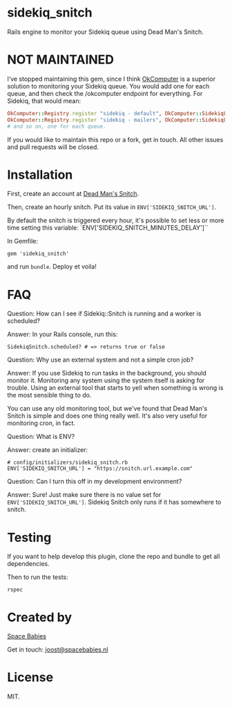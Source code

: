 # sidekiq_snitch

Rails engine to monitor your Sidekiq queue using Dead Man's Snitch.

# NOT MAINTAINED

I‘ve stopped maintaining this gem, since I think [OkComputer](https://github.com/sportngin/okcomputer) is a superior solution to monitoring your Sidekiq queue. You would add one for each queue, and then check the /okcomputer endpoint for everything. For Sidekiq, that would mean:

``` ruby
OkComputer::Registry.register "sidekiq - default", OkComputer::SidekiqLatencyCheck.new('default')
OkComputer::Registry.register "sidekiq - mailers", OkComputer::SidekiqLatencyCheck.new('mailers')
# and so on, one for each queue.
```

If you would like to maintain this repo or a fork, get in touch. All other issues and pull requests will be closed.

# Installation

First, create an account at [Dead Man's Snitch](http://www.deadmanssnitch.com/).

Then, create an hourly snitch. Put its value in `ENV['SIDEKIQ_SNITCH_URL']`.

By default the snitch is triggered every hour, it's possible to set less or more time setting this variable: `ENV['SIDEKIQ_SNITCH_MINUTES_DELAY']``

In Gemfile:

```
gem 'sidekiq_snitch'
```

and run `bundle`. Deploy et voila!

# FAQ

Question: How can I see if Sidekiq::Snitch is running and a worker is scheduled?

Answer: In your Rails console, run this:

```
SidekiqSnitch.scheduled? # => returns true or false
```

Question: Why use an external system and not a simple cron job?

Answer: If you use Sidekiq to run tasks in the background, you should monitor it.
Monitoring any system using the system itself is asking for trouble. Using an external
tool that starts to yell when something is wrong is the most sensible thing to do.

You can use any old monitoring tool, but we've found that Dead Man's Snitch is
simple and does one thing really well. It's also very useful for monitoring cron, in
fact.

Question: What is ENV?

Answer: create an initializer:

```
# config/initializers/sidekiq_snitch.rb
ENV['SIDEKIQ_SNITCH_URL'] = "https://snitch.url.example.com"
```

Question: Can I turn this off in my development environment?

Answer: Sure! Just make sure there is no value set for `ENV['SIDEKIQ_SNITCH_URL']`.
Sidekiq Snitch only runs if it has somewhere to snitch.

# Testing

If you want to help develop this plugin, clone the repo and bundle to get all dependencies.

Then to run the tests:

```
rspec
```

# Created by

[Space Babies](https://www.spacebabies.nl/)

Get in touch: joost@spacebabies.nl

# License

MIT.
